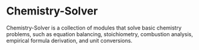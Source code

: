 # Chemistry-Solver
Chemistry-Solver is a collection of modules that solve basic chemistry problems, such as equation balancing, stoichiometry, combustion analysis, empirical formula derivation, and unit conversions.
